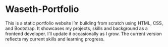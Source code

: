 # Waseth-Portfolio
This is a static portfolio website I’m building from scratch using HTML, CSS, and Bootstrap. It showcases my projects, skills and background as a frontend developer. I’ll update it occasionally as I grow. The current version reflects my current skills and learning progress.
